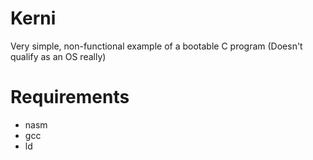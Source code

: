 Kerni
=====

Very simple, non-functional example of a bootable C program (Doesn't qualify as an OS really)


Requirements
=====
* nasm
* gcc
* ld

